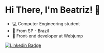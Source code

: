 # Hi There, I'm Beatriz! 👋

- 💻 Computer Engineering student 
- 📍 From SP - Brazil 
- 💼 Front-end developer at Webjump

[![Linkedin Badge](https://img.shields.io/badge/-LinkedIn-blue?style=flat-square&logo=Linkedin&logoColor=white&link=https://www.linkedin.com/in/beatriz-varela-79a104176/)](https://www.linkedin.com/in/beatriz-varela-79a104176/) 
